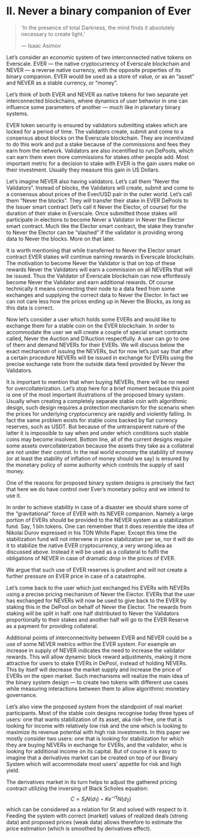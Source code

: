# II. Never a binary companion of Ever

> 'In the presence of total Darkness, the mind finds it absolutely necessary to create light.'
>
> &#x20;                       — Isaac Asimov

Let’s consider an economic system of two interconnected native tokens on Everscale. EVER — the native cryptocurrency of Everscale blockchain and NEVER — a reverse native currency, with the opposite properties of its binary companion. EVER would be used as a store of value, or as an “asset” and NEVER as a stable currency, or “money”.&#x20;

Let’s think of both EVER and NEVER as native tokens for two separate yet interconnected blockchains, where dynamics of user behavior in one can influence some parameters of another — much like in planetary binary systems.

EVER token security is ensured by validators submitting stakes which are locked for a period of time. The validators create, submit and come to a consensus about blocks on the Everscale blockchain. They are incentivized to do this work and put a stake because of the commissions and fees they earn from the network. Validators are also incentified to run DePools, which can earn them even more commissions for stakes other people add. Most important metric for a decision to stake with EVER is the gain users make on their investment. Usually they measure this gain in US Dollars.

Let’s imagine NEVER also having validators. Let’s call them “Never the Validators”. Instead of blocks, the Validators will create, submit and come to a consensus about prices of the Ever/USD pair in the outer world. Let’s call them “Never the blocks”. They will transfer their stake in EVER DePools to the Issuer smart contract (let’s call it Never the Elector, of course) for the duration of their stake in Everscale. Once submitted those stakes will participate in elections to become Never a Validator in Never the Elector smart contract. Much like the Elector smart contract, the stake they transfer to Never the Elector can be “slashed” if the validator is providing wrong data to Never the blocks. More on that later.

It is worth mentioning that while transferred to Never the Elector smart contract EVER stakes will continue earning rewards in Everscale blockchain. The motivation to become Never the Validator is that on top of these rewards Never the Validators will earn a commission on all NEVERs that will be issued. Thus the Validator of Everscale blockchain can now effortlessly become Never the Validator and earn additional rewards. Of course technically it means connecting their node to a data feed from some exchanges and supplying the correct data to Never the Elector. In fact we can not care less how the prices ending up in Never the Blocks, as long as this data is correct.&#x20;

Now let’s consider a user which holds some EVERs and would like to exchange them for a stable coin on the EVER blockchain. In order to accommodate the user we will create a couple of special smart contracts called, Never the Auction and D’Auction respectfully. A user can go to one of them and demand NEVERs for their EVERs. We will discuss below the exact mechanism of issuing the NEVERs, but for now let’s just say that after a certain procedure NEVERs will be issued in exchange for EVERs using the precise exchange rate from the outside data feed provided by Never the Validators.&#x20;

It is important to mention that when buying NEVERs, there will be no need for overcollaterization. Let’s stop here for a brief moment because this point is one of the most important illustrations of the proposed binary system. Usually when creating a completely separate stable coin with algorithmic design, such design requires a protection mechanism for the scenario when the prices for underlying cryptocurrency are rapidly and violently falling. In fact the same problem exists for stable coins backed by fiat currency reserves, such as USDT. But because of the untransparent nature of the latter it is impossible to say when and under which conditions such stable coins may become insolvent. Bottom line, all of the current designs require some assets overcollaterization because the assets they take as a collateral are not under their control. In the real world economy the stability of money (or at least the stability of inflation of money should we say) is ensured by the monetary policy of some authority which controls the supply of said money.&#x20;

One of the reasons for proposed binary system designs is precisely the fact that here we do have control over Ever’s monetary policy and we intend to use it.

In order to achieve stability in case of a disaster we should share some of the “gravitational” force of EVER with its NEVER companion. Namely a large portion of EVERs should be provided to the NEVER system as a stabilization fund. Say, 1 bln tokens. One can remember that it does resemble the idea of Nikolai Durov expressed in his TON White Paper. Except this time the stabilization fund will not intervene in price stabilization per se, nor it will do it to stabilize the native EVER cryptocurrency, a very wrong idea as discussed above. Instead it will be used as a collateral to fulfil the obligations of NEVER in case of dramatic drop in the prices of EVER.

We argue that such use of EVER reserves is prudent and will not create a further pressure on EVER price in case of a catastrophe.&#x20;

Let’s come back to the user which just exchanged his EVERs with NEVERs using a precise pricing mechanism of Never the Elector. EVERs that the user has exchanged for NEVERs will now be used to give back to the EVER by staking this in the DePool on behalf of Never the Elector. The rewards from staking will be split in half: one half distributed to Never the Validators proportionally to their stakes and another half will go to the EVER Reserve as a payment for providing collateral.

Additional points of interconnectivity between EVER and NEVER could be a use of some NEVER metrics within the EVER system. For example an increase in supply of NEVER indicates the need to increase the validator rewards. This will allow dynamic block reward adjustments, making it more attractive for users to stake EVERs in DePool, instead of holding NEVERs. This by itself will decrease the market supply and increase the price of EVERs on the open market. Such mechanisms will realize the main idea of the binary system design — to create two tokens with different use cases while measuring interactions between them to allow algorithmic monetary governance.

Let’s also view the proposed system from the standpoint of real market participants. Most of the stable coin designs recognise today three types of users: one that wants stabilization of its asset, aka risk-free, one that is looking for income with relatively low risk and the one which is looking to maximize its revenue potential with high risk investments. In this paper we mostly consider two users: one that is looking for stabilization for which they are buying NEVERs in exchange for EVERs, and the validator, who is looking for additional income on its capital. But of course it is easy to imagine that a derivatives market can be created on top of our Binary System which will accommodate most users' appetite for risk and high yield.

The derivatives market in its turn helps to adjust the gathered pricing contract utilizing the inversing of Black Scholes equation: $$C = S_t N(d_1) - Ke^{-rt}N(d_2)$$which can be considered as a relation for St and solved with respect to it. Feeding the system with correct (market) values of realized deals (strong data) and proposed prices (weak data) allows therefore to estimate the price estimation (which is smoothed by derivatives effect).&#x20;
